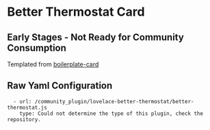 # Better Thermostat Card

## Early Stages - Not Ready for Community Consumption

Templated from [boilerplate-card](https://github.com/custom-cards/boilerplate-card)

## Raw Yaml Configuration

```
  - url: /community_plugin/lovelace-better-thermostat/better-thermostat.js
    type: Could not determine the type of this plugin, check the repository.
```
